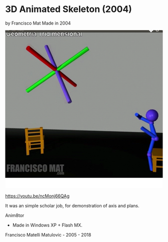 # 3D Animated Skeleton (2004)
by Francisco Mat
Made in 2004

![3D Animated Skeleton](2018-06-19-screenshot-boneco-3d.png)

https://youtu.be/ncMonj66QAg

It was an simple scholar job, for demonstration of axis and plans.

Anim8tor

* Made in Windows XP + Flash MX.

Francisco Matelli Matulovic - 2005 - 2018